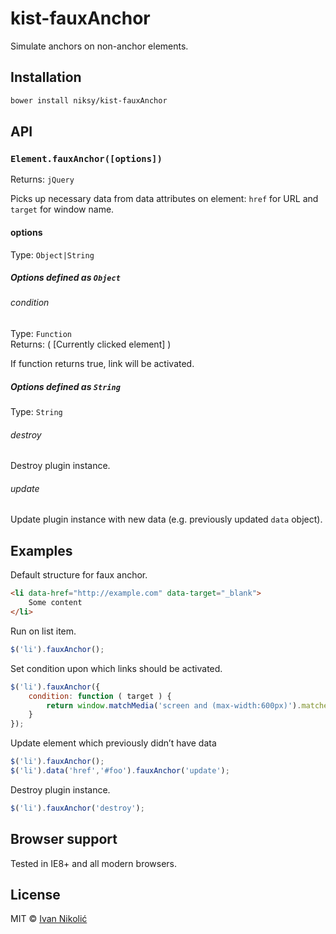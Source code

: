 # kist-fauxAnchor

Simulate anchors on non-anchor elements.

## Installation

```sh
bower install niksy/kist-fauxAnchor
```

## API

### `Element.fauxAnchor([options])`

Returns: `jQuery`

Picks up necessary data from data attributes on element: `href` for URL and `target` for window name.

#### options

Type: `Object|String`

##### Options defined as `Object`

###### condition

Type: `Function`  
Returns: ( [Currently clicked element] )

If function returns true, link will be activated.

##### Options defined as `String`

Type: `String`

###### destroy

Destroy plugin instance.

###### update

Update plugin instance with new data (e.g. previously updated `data` object).

## Examples

Default structure for faux anchor.

```html
<li data-href="http://example.com" data-target="_blank">
	Some content
</li>
```

Run on list item.

```js
$('li').fauxAnchor();
```

Set condition upon which links should be activated.

```js
$('li').fauxAnchor({
	condition: function ( target ) {
		return window.matchMedia('screen and (max-width:600px)').matches;
	}
});
```

Update element which previously didn’t have data

```js
$('li').fauxAnchor();
$('li').data('href','#foo').fauxAnchor('update');
```

Destroy plugin instance.

```js
$('li').fauxAnchor('destroy');
```

## Browser support

Tested in IE8+ and all modern browsers.

## License

MIT © [Ivan Nikolić](http://ivannikolic.com)
